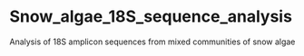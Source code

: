 # Snow_algae_18S_sequence_analysis
Analysis of 18S amplicon sequences from mixed communities of snow algae
